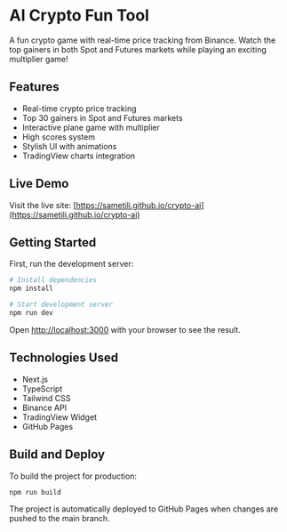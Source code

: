 # AI Crypto Fun Tool

A fun crypto game with real-time price tracking from Binance. Watch the top gainers in both Spot and Futures markets while playing an exciting multiplier game!

## Features

- Real-time crypto price tracking
- Top 30 gainers in Spot and Futures markets
- Interactive plane game with multiplier
- High scores system
- Stylish UI with animations
- TradingView charts integration

## Live Demo

Visit the live site: [https://sametili.github.io/crypto-ai](https://sametili.github.io/crypto-ai)

## Getting Started

First, run the development server:

```bash
# Install dependencies
npm install

# Start development server
npm run dev
```

Open [http://localhost:3000](http://localhost:3000) with your browser to see the result.

## Technologies Used

- Next.js
- TypeScript
- Tailwind CSS
- Binance API
- TradingView Widget
- GitHub Pages

## Build and Deploy

To build the project for production:

```bash
npm run build
```

The project is automatically deployed to GitHub Pages when changes are pushed to the main branch.
